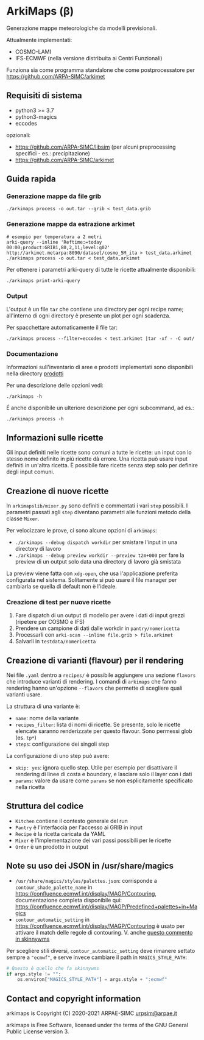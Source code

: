 # ArkiMaps (β)
Generazione mappe meteorologiche da modelli previsionali.

Attualmente implementati:
 * COSMO-LAMI
 * IFS-ECMWF (nella versione distribuita ai Centri Funzionali)

Funziona sia come programma standalone che come postprocessatore per https://github.com/ARPA-SIMC/arkimet

## Requisiti di sistema

 - python3 >= 3.7
 - python3-magics
 - eccodes

opzionali:
 
 - https://github.com/ARPA-SIMC/libsim (per alcuni preprocessing specifici - es.: precipitazione)
 - https://github.com/ARPA-SIMC/arkimet

## Guida rapida

### Generazione mappe da file grib

```
./arkimaps process -o out.tar --grib < test_data.grib
```

### Generazione mappe da estrazione arkimet

```
# esempio per temperatura a 2 metri
arki-query --inline 'Reftime:=today 00:00;product:GRIB1,80,2,11;level:g02' http://arkimet.metarpa:8090/dataset/cosmo_5M_ita > test_data.arkimet
./arkimaps process -o out.tar < test_data.arkimet
```

Per ottenere i parametri arki-query di tutte le ricette attualmente disponibili:

```
./arkimaps print-arki-query
```

### Output

L'output è un file `tar` che contiene una directory per ogni recipe name; all'interno di ogni directory è presente un plot per ogni scadenza.

Per spacchettare automaticamente il file tar:
```
./arkimaps process --filter=eccodes < test.arkimet |tar -xf - -C out/
```

### Documentazione

Informazioni sull'inventario di aree e prodotti implementati sono
disponibili nella directory [prodotti](../master/prodotti/README.md)

Per una descrizione delle opzioni vedi:
```
./arkimaps -h
```

É anche disponibile un ulteriore descrizione per ogni subcommand, ad es.:

```
./arkimaps process -h
```

## Informazioni sulle ricette

Gli input definiti nelle ricette sono comuni a tutte le ricette: un input con
lo stesso nome definito in piú ricette dà errore. Una ricetta può usare input
definiti in un'altra ricetta. È possibile fare ricette senza step solo per
definire degli input comuni.

## Creazione di nuove ricette

In `arkimapslib/mixer.py` sono definiti e commentati i vari `step` possibili. I
parametri passati agli `step` diventano parametri alle funzioni metodo della
classe `Mixer`.

Per velocizzare le prove, ci sono alcune opzioni di `arkimaps`:

 * `./arkimaps --debug dispatch workdir` per smistare l'input in
   una directory di lavoro
 * `./arkimaps --debug preview workdir --preview t2m+000` per fare la preview
   di un output solo data una directory di lavoro già smistata

La preview viene fatta con `xdg-open`, che usa l'applicazione preferita
configurata nel sistema. Solitamente si può usare il file manager per cambiarla
se quella di default non è l'ideale.

### Creazione di test per nuove ricette

1. Fare dispatch di un output di modello per avere i dati di input grezzi
   (ripetere per COSMO e IFS)
2. Prendere un campione di dati dalle workdir in `pantry/nomericetta`
3. Processarli con `arki-scan --inline file.grib > file.arkimet`
4. Salvarli in `testdata/nomericetta`

## Creazione di varianti (flavour) per il rendering

Nei file `.yaml` dentro a `recipes/` è possibile aggiungere una sezione
`flavors` che introduce varianti di rendering. I comandi di `arkimaps` che
fanno rendering hanno un'opzione `--flavors` che permette di scegliere quali
varianti usare.

La struttura di una variante è:

* `name`: nome della variante
* `recipes_filter`: lista di nomi di ricette. Se presente, solo le ricette
  elencate saranno renderizzate per questo flavour. Sono permessi glob (es.
  `tp*`)
* `steps`: configurazione dei singoli step

La configurazione di uno step può avere:

* `skip: yes`: ignora quello step. Utile per esempio per disattivare il
  rendering di linee di costa e boundary, e lasciare solo il layer con i dati
* `params`: valore da usare come `params` se non esplicitamente specificato
  nella ricetta

## Struttura del codice

* `Kitchen` contiene il contesto generale del run
* `Pantry` è l'interfaccia per l'accesso ai GRIB in input
* `Recipe` è la ricetta caricata da YAML
* `Mixer` è l'implementazione dei vari passi possibili per le ricette
* `Order` è un prodotto in output

## Note su uso dei JSON in /usr/share/magics

* `/usr/share/magics/styles/palettes.json`: corrisponde a `contour_shade_palette_name` in 
<https://confluence.ecmwf.int/display/MAGP/Contouring>, documentazione completa disponibile qui: https://confluence.ecmwf.int/display/MAGP/Predefined+palettes+in+Magics 
* `contour_automatic_setting` in  <https://confluence.ecmwf.int/display/MAGP/Contouring> è usato per attivare
  il match delle regole di contouring. V. anche [questo commento in skinnywms](https://github.com/ecmwf/skinnywms/issues/37#issuecomment-562215449)

Per scegliere stili diversi, `contour_automatic_setting` deve rimanere settato
sempre a `"ecmwf"`, e serve invece cambiare il path in `MAGICS_STYLE_PATH`:

```py
# Questo è quello che fa skinnywms
if args.style != "":
    os.environ["MAGICS_STYLE_PATH"] = args.style + ":ecmwf"
```
## Contact and copyright information

arkimaps is Copyright (C) 2020-2021 ARPAE-SIMC <urpsim@arpae.it>

arkimaps is Free Software, licensed under the terms of the GNU General Public
License version 3.
